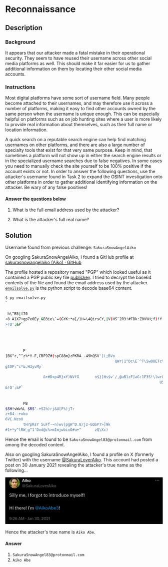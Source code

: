 # Reconnaissance

## Description

### Background

It appears that our attacker made a fatal mistake in their operational security. They seem to have reused their username across other social media platforms as well. This should make it far easier for us to gather additional information on them by locating their other social media accounts.

### Instructions

Most digital platforms have some sort of username field. Many people become attached to their usernames, and may therefore use it across a number of platforms, making it easy to find other accounts owned by the same person when the username is unique enough. This can be especially helpful on platforms such as on job hunting sites where a user is more likely to provide real information about themselves, such as their full name or location information.

A quick search on a reputable search engine can help find matching usernames on other platforms, and there are also a large number of specialty tools that exist for that very same purpose. Keep in mind, that sometimes a platform will not show up in either the search engine results or in the specialized username searches due to false negatives. In some cases you need to manually check the site yourself to be 100% positive if the account exists or not. In order to answer the following questions, use the attacker's username found in Task 2 to expand the OSINT investigation onto other platforms in order to gather additional identifying information on the attacker. Be wary of any false positives!

#### Answer the questions below

1. What is the full email address used by the attacker?

2. What is the attacker's full real name?

## Solution

Username found from previous challenge: `SakuraSnowAngelAiko`

On googling SakuraSnowAngelAiko, I found a GitHub profile at [sakurasnowangelaiko (Aiko) · GitHub](https://github.com/sakurasnowangelaiko)

The profile hosted a repository named "PGP" which looked useful as it contained a PGP public key file [publickey](./publickey). I tried to decrypt the base64 contents of the file and found the email address used by the attacker. [`emailsolve.py`](./emailsolve.py) is the python script to decode base64 content.

```bash
$ py emailsolve.py
`

 h\^B5|f70
<8 A1X7+gp7e0Ey_&B3ie\`=(GYK:*a[/1H=\4QirsCY,|V(HS`2R3!#FBk:Z0V%H;f)!Y'D8Zu3[15}4wj9:n~txrzvs1+5m/rcah}Pdl(HWf[8[Nf81H/FVmF)2Mx\+NG'u.W6E~;.;h`V[6x'sA( SakuraSnowAngel83@protonmail.com
>!Q';&P`




        P
]BX^r,^^z%*Y-F,CBF9Z#(spC88m}zPKRA_.49hQSV'[L;BVo
                                                 QWr|1^Dc\E`^T\5w0OETc%d<M@qJJc*XLDoC$,xax.qJyX":Sf}9
gtOP;^c*&,H3yvMy`

                 &+#D<p4R}xY)NVfG       n$}]Hs$v`/,@aB1zF]aG:1F3S!\lwrQ&)#/%vYeBNw*$rmXHcH1/-w{@_&(;WCmo'w\:DF1>R&vt9tcuTL"u-F#Uq,wmGa}o#)8~_[@D1v$[8mez[lkp2.:K=A
                                                                     U5)8Uz6hUbDCf(W2R
&!Q';&P`


        PB
$SH!vWv%L $RS"-+S2h)rj&U[F%)jTr
z+84--+xko
6V{.NzoU
        tH?pRsY 5uFf-~n)wv|pgH^D.8/jz-GQoP7>]9k
#1+*y^lRW_g^1'Dvd@c%>mImjwbivO#u+^      zQ\Xc)
```

Hence the email is found to be `SakuraSnowAngel83@protonmail.com` from among the decoded content.

Also on googling SakuraSnowAngelAiko, I found a profile on X (formerly Twitter) with the username [@SakuraLoverAiko](https://x.com/sakuraloveraiko). This account had posted a post on 30 January 2021 revealing the attacker's true name as the following...

![image](./post.png)

Hence the attacker's true name is `Aiko Abe`.

#### Answer

1. `SakuraSnowAngel83@protonmail.com`
2. `Aiko Abe`
